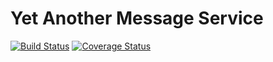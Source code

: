 # Yet Another Message Service
<!-- 
<a href="https://www.npmjs.com/package/module-structure"><img alt="npm Version" src="https://img.shields.io/npm/v/module-structure.svg"></a> -->
<a href="https://travis-ci.org/rfruesmer/yams"><img alt="Build Status" src="https://travis-ci.org/rfruesmer/yams.svg?branch=master"></a>
<a href="https://codecov.io/gh/rfruesmer/yams"><img alt="Coverage Status" src="https://codecov.io/gh/rfruesmer/yams/master.svg"></a>
